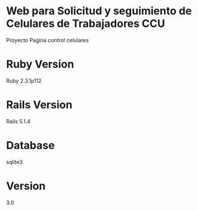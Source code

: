 # Web para Solicitud y seguimiento de Celulares de Trabajadores CCU
Proyecto Pagina control celulares

# Ruby Version
Ruby 2.3.1p112

# Rails Version
Rails 5.1.4

# Database
sqlite3

# Version
3.0
